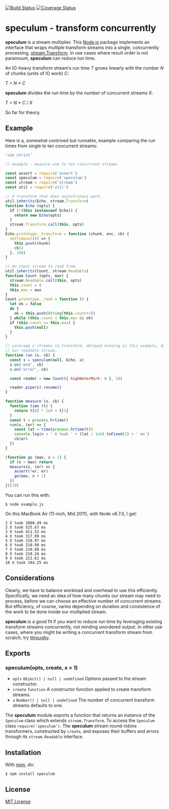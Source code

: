 [![Build Status](https://secure.travis-ci.org/michaelnisi/speculum.svg)](http://travis-ci.org/michaelnisi/speculum)
[![Coverage Status](https://coveralls.io/repos/github/michaelnisi/speculum/badge.svg?branch=master)](https://coveralls.io/github/michaelnisi/speculum?branch=master)

# speculum - transform concurrently

**speculum** is a stream multiplier. This [Node.js](https://nodesjs.org) package implements an interface that wraps multiple transform streams into a single, concurrently processing, [stream.Transform](https://nodejs.org/api/stream.html#stream_class_stream_transform). In use cases where result order is not paramount, **speculum** can reduce run time.

An IO-heavy transform stream’s run time *T* grows linearly with the number *N* of chunks (units of IO work) *C*:

*T = N * C*

**speculum** divides the run time by the number of concurrent streams *X*:

*T = N * C / X*

So far for theory.

## Example

Here is a, somewhat contrived but runnable, example comparing the run times from single to ten concurrent streams:

```js
'use strict'

// example - measure one to ten concurrent streams

const assert = require('assert')
const speculum = require('speculum')
const stream = require('stream')
const util = require('util')

// A transform that does asynchronous work.
util.inherits(Echo, stream.Transform)
function Echo (opts) {
  if (!(this instanceof Echo)) {
    return new Echo(opts)
  }
  stream.Transform.call(this, opts)
}
Echo.prototype._transform = function (chunk, enc, cb) {
  setTimeout(() => {
    this.push(chunk)
    cb()
  }, 100)
}

// An input stream to read from.
util.inherits(Count, stream.Readable)
function Count (opts, max) {
  stream.Readable.call(this, opts)
  this.count = 0
  this.max = max
}
Count.prototype._read = function () {
  let ok = false
  do {
    ok = this.push(String(this.count++))
  } while (this.count < this.max && ok)
  if (this.count >= this.max) {
    this.push(null)
  }
}

// Leverage x streams to transform, delayed echoing in this example, data from
// our readable stream.
function run (x, cb) {
  const s = speculum(null, Echo, x)
  s.on('end', cb)
  s.on('error', cb)

  const reader = new Count({ highWaterMark: 0 }, 10)

  reader.pipe(s).resume()
}

function measure (x, cb) {
  function time (t) {
    return t[0] * 1e9 + t[1]
  }
  const t = process.hrtime()
  run(x, (er) => {
    const lat = time(process.hrtime(t))
    console.log(x + ' X took ' + (lat / 1e6).toFixed(2) + ' ms')
    cb(er)
  })
}

(function go (max, x = 1) {
  if (x > max) return
  measure(x, (er) => {
    assert(!er, er)
    go(max, x + 1)
  })
})(10)
```

You can run this with:

```
$ node example.js
```

On this MacBook Air (11-inch, Mid 2011), with Node v6.7.0, I get:

```
1 X took 1088.49 ms
2 X took 525.67 ms
3 X took 411.52 ms
4 X took 317.99 ms
5 X took 210.97 ms
6 X took 210.99 ms
7 X took 210.68 ms
8 X took 210.24 ms
9 X took 211.61 ms
10 X took 104.25 ms
```

## Considerations

Clearly, we have to balance workload and overhead to use this efficiently. Specifically, we need an idea of how many chunks our stream may need to process, before we can choose an effective number of concurrent streams. But efficiency, of course, varies depending on duration and consistence of the work to be done inside our multiplied stream.

**speculum** is a good fit if you want to reduce run time by leveraging existing transform streams concurrently, not minding unordered output. In other use cases, where you might be writing a concurrent transform stream from scratch, try [throughv](https://github.com/mcollina/throughv).

## Exports

### speculum(opts, create, x = 1)

- `opts` `Object() | null | undefined` Options passed to the stream constructor.
- `create` `function` A constructor function applied to create transform streams.
- `x` `Number() | null | undefined` The number of concurrent transform streams defaults to one.

The **speculum** module exports a function that returns an instance of the `Speculum` class which extends `stream.Transform`. To access the `Speculum` class `require('speculum')`. The **speculum** stream round-robins transformers, constructed by `create`, and exposes their buffers and errors through its `stream.Readable` interface.

## Installation

With [npm](https://npmjs.org/package/speculum), do:

```
$ npm install speculum
```

## License

[MIT License](https://raw.github.com/michaelnisi/speculum/master/LICENSE)

